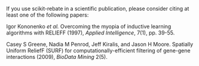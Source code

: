If you use scikit-rebate in a scientific publication, please consider citing at least one of the following papers:

Igor Kononenko <em>et al.</em> Overcoming the myopia of inductive learning algorithms with RELIEFF (1997), <em>Applied Intelligence</em>, 7(1), pp. 39-55.

Casey S Greene, Nadia M Penrod, Jeff Kiralis, and Jason H Moore. Spatially Uniform ReliefF (SURF) for computationally-efficient filtering of gene-gene interactions (2009), <em>BioData Mining</em> 2(5).
